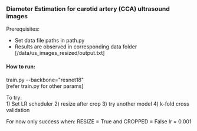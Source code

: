 <h3> Diameter Estimation for carotid artery (CCA) ultrasound images </h3>

Prerequisites: <br/>
<ul>
  <li> Set data file paths in path.py</li>
  <li> Results are observed in corresponding data folder [/data/us_images_resized/output.txt]
</ul>

<h4>
How to run:
</h4>
  train.py --backbone="resnet18" <br/>
  [refer train.py for other params]
  

<p>
To try: <br />
1) Set LR scheduler
2) resize after crop
3) try another model
4) k-fold cross validation
</p>

For now only success when:
RESIZE = True and CROPPED = False
lr = 0.001
